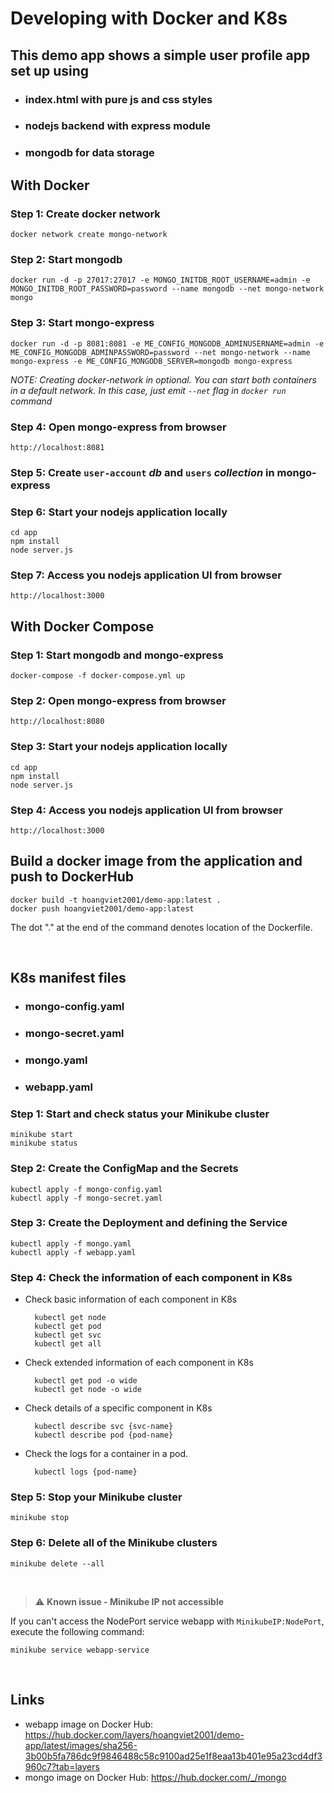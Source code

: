 # Developing with Docker and K8s

## This demo app shows a simple user profile app set up using

- ### index.html with pure js and css styles

- ### nodejs backend with express module

- ### mongodb for data storage

## With Docker

### Step 1: Create docker network

    docker network create mongo-network 

### Step 2: Start mongodb

    docker run -d -p 27017:27017 -e MONGO_INITDB_ROOT_USERNAME=admin -e MONGO_INITDB_ROOT_PASSWORD=password --name mongodb --net mongo-network mongo    

### Step 3: Start mongo-express

    docker run -d -p 8081:8081 -e ME_CONFIG_MONGODB_ADMINUSERNAME=admin -e ME_CONFIG_MONGODB_ADMINPASSWORD=password --net mongo-network --name mongo-express -e ME_CONFIG_MONGODB_SERVER=mongodb mongo-express   

_NOTE: Creating docker-network in optional. You can start both containers in a default network. In this case, just emit `--net` flag in `docker run` command_

### Step 4: Open mongo-express from browser

    http://localhost:8081

### Step 5: Create `user-account` _db_ and `users` _collection_ in mongo-express

### Step 6: Start your nodejs application locally

    cd app
    npm install 
    node server.js

### Step 7: Access you nodejs application UI from browser

    http://localhost:3000

## With Docker Compose

### Step 1: Start mongodb and mongo-express

    docker-compose -f docker-compose.yml up

### Step 2: Open mongo-express from browser

    http://localhost:8080

### Step 3: Start your nodejs application locally

    cd app
    npm install
    node server.js

### Step 4: Access you nodejs application UI from browser

    http://localhost:3000

## Build a docker image from the application and push to DockerHub

    docker build -t hoangviet2001/demo-app:latest .     
    docker push hoangviet2001/demo-app:latest  

The dot "." at the end of the command denotes location of the Dockerfile.

&nbsp;

## K8s manifest files

- ### mongo-config.yaml

- ### mongo-secret.yaml

- ### mongo.yaml

- ### webapp.yaml

### Step 1: Start and check status your Minikube cluster

    minikube start
    minikube status

### Step 2: Create the ConfigMap and the Secrets

    kubectl apply -f mongo-config.yaml
    kubectl apply -f mongo-secret.yaml

### Step 3: Create the Deployment and defining the Service

    kubectl apply -f mongo.yaml
    kubectl apply -f webapp.yaml

### Step 4: Check the information of each component in K8s

- Check basic information of each component in K8s

        kubectl get node
        kubectl get pod
        kubectl get svc
        kubectl get all

- Check extended information of each component in K8s

        kubectl get pod -o wide
        kubectl get node -o wide

- Check details of a specific component in K8s

        kubectl describe svc {svc-name}
        kubectl describe pod {pod-name}

- Check the logs for a container in a pod.

        kubectl logs {pod-name}

### Step 5: Stop your Minikube cluster

    minikube stop

### Step 6: Delete all of the Minikube clusters

    minikube delete --all

&nbsp;

> :warning: **Known issue - Minikube IP not accessible**

If you can't access the NodePort service webapp with `MinikubeIP:NodePort`, execute the following command:

    minikube service webapp-service

&nbsp;

## Links

- webapp image on Docker Hub: <https://hub.docker.com/layers/hoangviet2001/demo-app/latest/images/sha256-3b00b5fa786dc9f9846488c58c9100ad25e1f8eaa13b401e95a23cd4df3960c7?tab=layers>
- mongo image on Docker Hub: <https://hub.docker.com/_/mongo>
